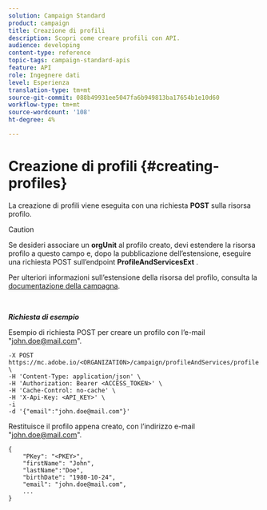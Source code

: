 ```yaml
---
solution: Campaign Standard
product: campaign
title: Creazione di profili
description: Scopri come creare profili con API.
audience: developing
content-type: reference
topic-tags: campaign-standard-apis
feature: API
role: Ingegnere dati
level: Esperienza
translation-type: tm+mt
source-git-commit: 088b49931ee5047fa6b949813ba17654b1e10d60
workflow-type: tm+mt
source-wordcount: '108'
ht-degree: 4%

---
```



# Creazione di profili {#creating-profiles}

La creazione di profili viene eseguita con una richiesta **POST** sulla risorsa profilo.

>[!CAUTION]
>
>Se desideri associare un <b>orgUnit</b> al profilo creato, devi estendere la risorsa profilo a questo campo e, dopo la pubblicazione dell’estensione, eseguire una richiesta POST sull’endpoint <b>ProfileAndServicesExt</b> .
>
>Per ulteriori informazioni sull’estensione della risorsa del profilo, consulta la <a href="https://helpx.adobe.com/campaign/standard/administration/using/organizational-units.html#partitioning-profiles">documentazione della campagna</a>.

<br/>

***Richiesta di esempio***

Esempio di richiesta POST per creare un profilo con l’e-mail &quot;john.doe@mail.com&quot;.

```
-X POST https://mc.adobe.io/<ORGANIZATION>/campaign/profileAndServices/profile \
-H 'Content-Type: application/json' \
-H 'Authorization: Bearer <ACCESS_TOKEN>' \
-H 'Cache-Control: no-cache' \
-H 'X-Api-Key: <API_KEY>' \
-i
-d '{"email":"john.doe@mail.com"}'
```

Restituisce il profilo appena creato, con l’indirizzo e-mail &quot;john.doe@mail.com&quot;.

```
{
    "PKey": "<PKEY>",
    "firstName": "John",
    "lastName":"Doe",
    "birthDate": "1980-10-24",
    "email": "john.doe@mail.com",
    ...
}
```
